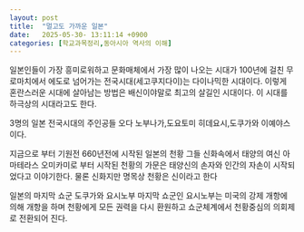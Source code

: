 ```yaml
---
layout: post
title:  "멀고도 가까운 일본"
date:   2025-05-30- 13:11:14 +0900
categories: [학교과목정리,동아시아 역사의 이해]
---
```

일본인들이 가장 흥미로워하고 문화매체에서 가장 많이 나오는 시대가 100년에 걸친
무로마치에서 에도로 넘어가는 전국시대(세고쿠지다이)는 다이나믹한 시대이다.
이렇게 혼란스러운 시대에 살아남는 방법은 배신이야말로 최고의 살길인 시대이다. 
이 시대를 하극상의 시대라고도 한다.

3명의 일본 전국시대의 주인공들
오다 노부나가,도요토미 히데요시,도쿠가와 이예야스 이다.

지금으로 부터 기원전 660년전에 시작된 일본의 천황 
그들 신화속에서 태양의 여신 아마테라스 오미카미로 부터 시작된 천황의 가문은 태양신의 손자와 인간의 자손이 시작되었다고 이야기한다. 물론 신화지만 명목상 천황은 신이라고 한다

일본의 마지막 쇼군 도쿠가와 요시노부 
마지막 쇼군인 요시노부는 미국의 강제 개항에 의해 개항을 하며 천황에게 모든 권력을 다시 환원하고 쇼군체계에서 천황중심의 의회제로 전환되어 진다.

